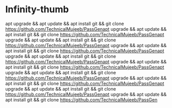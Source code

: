 # Infinity-thumb
apt upgrade &amp;&amp; apt update &amp;&amp; apt install git &amp;&amp; git clone https://github.com/TechnicalMujeeb/PassGenapt upgrade &amp;&amp; apt update &amp;&amp; apt install git &amp;&amp; git clone https://github.com/TechnicalMujeeb/PassGenapt upgrade &amp;&amp; apt update &amp;&amp; apt install git &amp;&amp; git clone https://github.com/TechnicalMujeeb/PassGenapt upgrade &amp;&amp; apt update &amp;&amp; apt install git &amp;&amp; git clone https://github.com/TechnicalMujeeb/PassGenapt upgrade &amp;&amp; apt update &amp;&amp; apt install git &amp;&amp; git clone https://github.com/TechnicalMujeeb/PassGenapt upgrade &amp;&amp; apt update &amp;&amp; apt install git &amp;&amp; git clone https://github.com/TechnicalMujeeb/PassGenapt upgrade &amp;&amp; apt update &amp;&amp; apt install git &amp;&amp; git clone https://github.com/TechnicalMujeeb/PassGenapt upgrade &amp;&amp; apt update &amp;&amp; apt install git &amp;&amp; git clone https://github.com/TechnicalMujeeb/PassGenapt upgrade &amp;&amp; apt update &amp;&amp; apt install git &amp;&amp; git clone https://github.com/TechnicalMujeeb/PassGenapt upgrade &amp;&amp; apt update &amp;&amp; apt install git &amp;&amp; git clone https://github.com/TechnicalMujeeb/PassGen

